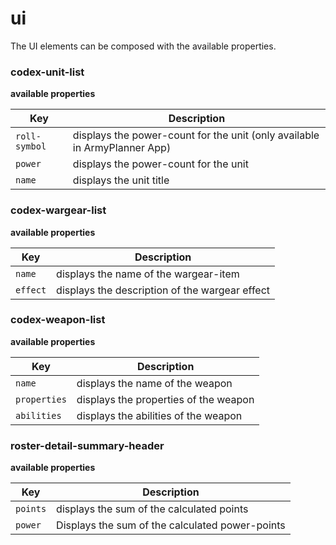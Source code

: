 # ui

The UI elements can be composed with the available properties.

### codex-unit-list

**available properties**

Key | Description
-------- | --------
`roll-symbol` | displays the power-count for the unit (only available in ArmyPlanner App)
`power` | displays the power-count for the unit
`name` | displays the unit title

### codex-wargear-list

**available properties**

Key | Description
-------- | --------
`name` | displays the name of the wargear-item
`effect` | displays the description of the wargear effect

### codex-weapon-list

**available properties**

Key | Description
-------- | --------
`name` | displays the name of the weapon
`properties` | displays the properties of the weapon
`abilities` | displays the abilities of the weapon

### roster-detail-summary-header

**available properties**

Key | Description
-------- | --------
`points` | displays the sum of the calculated points
`power` | Displays the sum of the calculated power-points